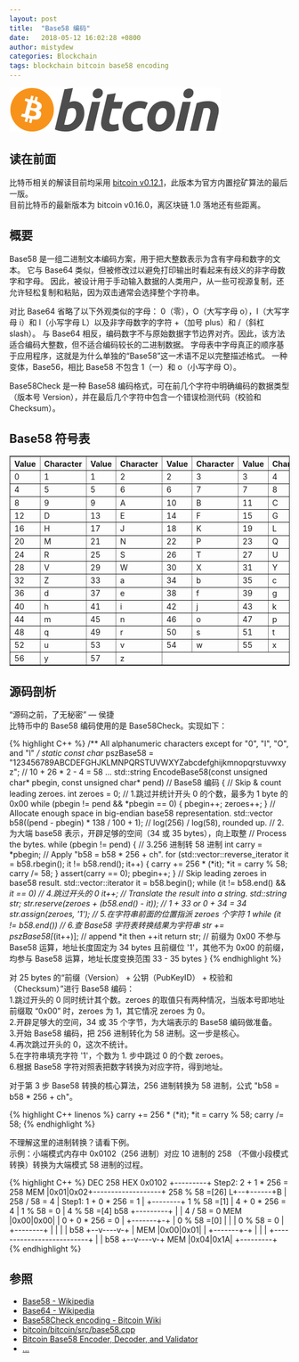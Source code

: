 ```yaml
---
layout: post
title:  "Base58 编码"
date:   2018-05-12 16:02:28 +0800
author: mistydew
categories: Blockchain
tags: blockchain bitcoin base58 encoding
---
```

![bitcoin](/images/20180504/bitcoin.svg)

## 读在前面
比特币相关的解读目前均采用 [bitcoin v0.12.1](https://github.com/bitcoin/bitcoin/tree/v0.12.1)，此版本为官方内置挖矿算法的最后一版。<br>
目前比特币的最新版本为 bitcoin v0.16.0，离区块链 1.0 落地还有些距离。

## 概要
Base58 是一组二进制文本编码方案，用于把大整数表示为含有字母和数字的文本。
它与 Base64 类似，但被修改过以避免打印输出时看起来有歧义的非字母数字和字母。
因此，被设计用于手动输入数据的人类用户，从一些可视源复制，还允许轻松复制和粘贴，因为双击通常会选择整个字符串。

对比 Base64 省略了以下外观类似的字母：
0（零），O（大写字母 o），I（大写字母 i）和 l（小写字母 L）以及非字母数字的字符 +（加号 plus）和 /（斜杠 slash）。
与 Base64 相反，编码数字不与原始数据字节边界对齐。因此，该方法适合编码大整数，但不适合编码较长的二进制数据。
字母表中字母真正的顺序基于应用程序，这就是为什么单独的“Base58”这一术语不足以完整描述格式。
一种变体，Base56，相比 Base58 不包含 1（一）和 o（小写字母 O）。

Base58Check 是一种 Base58 编码格式，可在前几个字符中明确编码的数据类型（版本号 Version），并在最后几个字符中包含一个错误检测代码（校验和 Checksum）。

## Base58 符号表
<table border="1">
<tbody><tr>
<th>Value
</th>
<th>Character
</th>
<th>Value
</th>
<th>Character
</th>
<th>Value
</th>
<th>Character
</th>
<th>Value
</th>
<th>Character
</th></tr>
<tr>
<td>0
</td>
<td>1
</td>
<td>1
</td>
<td>2
</td>
<td>2
</td>
<td>3
</td>
<td>3
</td>
<td>4
</td></tr>
<tr>
<td>4
</td>
<td>5
</td>
<td>5
</td>
<td>6
</td>
<td>6
</td>
<td>7
</td>
<td>7
</td>
<td>8
</td></tr>
<tr>
<td>8
</td>
<td>9
</td>
<td>9
</td>
<td>A
</td>
<td>10
</td>
<td>B
</td>
<td>11
</td>
<td>C
</td></tr>
<tr>
<td>12
</td>
<td>D
</td>
<td>13
</td>
<td>E
</td>
<td>14
</td>
<td>F
</td>
<td>15
</td>
<td>G
</td></tr>
<tr>
<td>16
</td>
<td>H
</td>
<td>17
</td>
<td>J
</td>
<td>18
</td>
<td>K
</td>
<td>19
</td>
<td>L
</td></tr>
<tr>
<td>20
</td>
<td>M
</td>
<td>21
</td>
<td>N
</td>
<td>22
</td>
<td>P
</td>
<td>23
</td>
<td>Q
</td></tr>
<tr>
<td>24
</td>
<td>R
</td>
<td>25
</td>
<td>S
</td>
<td>26
</td>
<td>T
</td>
<td>27
</td>
<td>U
</td></tr>
<tr>
<td>28
</td>
<td>V
</td>
<td>29
</td>
<td>W
</td>
<td>30
</td>
<td>X
</td>
<td>31
</td>
<td>Y
</td></tr>
<tr>
<td>32
</td>
<td>Z
</td>
<td>33
</td>
<td>a
</td>
<td>34
</td>
<td>b
</td>
<td>35
</td>
<td>c
</td></tr>
<tr>
<td>36
</td>
<td>d
</td>
<td>37
</td>
<td>e
</td>
<td>38
</td>
<td>f
</td>
<td>39
</td>
<td>g
</td></tr>
<tr>
<td>40
</td>
<td>h
</td>
<td>41
</td>
<td>i
</td>
<td>42
</td>
<td>j
</td>
<td>43
</td>
<td>k
</td></tr>
<tr>
<td>44
</td>
<td>m
</td>
<td>45
</td>
<td>n
</td>
<td>46
</td>
<td>o
</td>
<td>47
</td>
<td>p
</td></tr>
<tr>
<td>48
</td>
<td>q
</td>
<td>49
</td>
<td>r
</td>
<td>50
</td>
<td>s
</td>
<td>51
</td>
<td>t
</td></tr>
<tr>
<td>52
</td>
<td>u
</td>
<td>53
</td>
<td>v
</td>
<td>54
</td>
<td>w
</td>
<td>55
</td>
<td>x
</td></tr>
<tr>
<td>56
</td>
<td>y
</td>
<td>57
</td>
<td>z
</td></tr></tbody></table>

## 源码剖析
“源码之前，了无秘密” — 侯捷<br>
比特币中的 Base58 编码使用的是 Base58Check。实现如下：

{% highlight C++ %}
/** All alphanumeric characters except for "0", "I", "O", and "l" */
static const char* pszBase58 = "123456789ABCDEFGHJKLMNPQRSTUVWXYZabcdefghijkmnopqrstuvwxyz"; // 10 + 26 * 2 - 4 = 58
...
std::string EncodeBase58(const unsigned char* pbegin, const unsigned char* pend) // Base58 编码
{
    // Skip & count leading zeroes.
    int zeroes = 0; // 1.跳过并统计开头 0 的个数，最多为 1 byte 的 0x00
    while (pbegin != pend && *pbegin == 0) {
        pbegin++;
        zeroes++;
    }
    // Allocate enough space in big-endian base58 representation.
    std::vector<unsigned char> b58((pend - pbegin) * 138 / 100 + 1); // log(256) / log(58), rounded up. // 2.为大端 base58 表示，开辟足够的空间（34 或 35 bytes），向上取整
    // Process the bytes.
    while (pbegin != pend) { // 3.256 进制转 58 进制
        int carry = *pbegin;
        // Apply "b58 = b58 * 256 + ch".
        for (std::vector<unsigned char>::reverse_iterator it = b58.rbegin(); it != b58.rend(); it++) {
            carry += 256 * (*it);
            *it = carry % 58;
            carry /= 58;
        }
        assert(carry == 0);
        pbegin++;
    }
    // Skip leading zeroes in base58 result.
    std::vector<unsigned char>::iterator it = b58.begin();
    while (it != b58.end() && *it == 0) // 4.跳过开头的 0
        it++;
    // Translate the result into a string.
    std::string str;
    str.reserve(zeroes + (b58.end() - it)); // 1 + 33 or 0 + 34 = 34
    str.assign(zeroes, '1'); // 5.在字符串前面的位置指派 zeroes 个字符 1
    while (it != b58.end()) // 6.查 Base58 字符表转换结果为字符串
        str += pszBase58[*(it++)]; // append *it then ++it
    return str; // 前缀为 0x00 不参与 Base58 运算，地址长度固定为 34 bytes 且前缀位 '1'，其他不为 0x00 的前缀，均参与 Base58 运算，地址长度变换范围 33 - 35 bytes
}
{% endhighlight %}

对 25 bytes 的“前缀（Version） + 公钥（PubKeyID） + 校验和（Checksum）”进行 Base58 编码：<br>
1.跳过开头的 0 同时统计其个数。zeroes 的取值只有两种情况，当版本号即地址前缀取 “0x00” 时，zeroes 为 1，其它情况 zeroes 为 0。<br>
2.开辟足够大的空间，34 或 35 个字节，为大端表示的 Base58 编码做准备。<br>
3.开始 Base58 编码，把 256 进制转化为 58 进制。这一步是核心。<br>
4.再次跳过开头的 0，这次不统计。<br>
5.在字符串填充字符 '1'，个数为 1. 步中跳过 0 的个数 zeroes。<br>
6.根据 Base58 字符对照表把数字转换为对应字符，得到地址。

对于第 3 步 Base58 转换的核心算法，256 进制转换为 58 进制，公式 "b58 = b58 * 256 + ch"。

{% highlight C++ linenos %}
carry += 256 * (*it);
*it = carry % 58;
carry /= 58;
{% endhighlight %}

不理解这里的进制转换？请看下例。<br>
示例：小端模式内存中 0x0102（256 进制）对应 10 进制的 258 （不做小段模式转换）转换为大端模式 58 进制的过程。

{% highlight C++ %}
DEC 258 HEX 0x0102
    +---------+              Step2: 2 + 1 * 256 = 258
MEM |0x01|0x02+-------------------+ 258 % 58 =[26]
   L+--+------+B                  | 258 / 58 = 4
       |   Step1: 1 + 0 * 256 = 1 |
       +--------+ 1 % 58 =[1]     | 4 + 0 * 256 = 4
                | 1 % 58 = 0      | 4 % 58 =[4]
b58 +---------+ |                 | 4 / 58 = 0
MEM |0x00|0x00| | 0 + 0 * 256 = 0 |
    +-------+-+ | 0 % 58 =[0]     |
            |   | 0 % 58 = 0      |
       +--------+                 |
       |    |                     |
b58 +--v----v-+                   |
MEM |0x00|0x01|                   |
    +-------+-+                   |
            |                     |
       +--------------------------+
       |    |
b58 +--v----v-+
MEM |0x04|0x1A|
    +---------+
{% endhighlight %}

## 参照
* [Base58 - Wikipedia](https://en.wikipedia.org/wiki/Base58)
* [Base64 - Wikipedia](https://en.wikipedia.org/wiki/Base64)
* [Base58Check encoding - Bitcoin Wiki](https://en.bitcoin.it/wiki/Base58Check_encoding)
* [bitcoin/bitcoin/src/base58.cpp](https://github.com/bitcoin/bitcoin/blob/master/src/base58.cpp)
* [Bitcoin Base58 Encoder, Decoder, and Validator](http://lenschulwitz.com/base58)
* [...](https://github.com/mistydew/blockchain)
